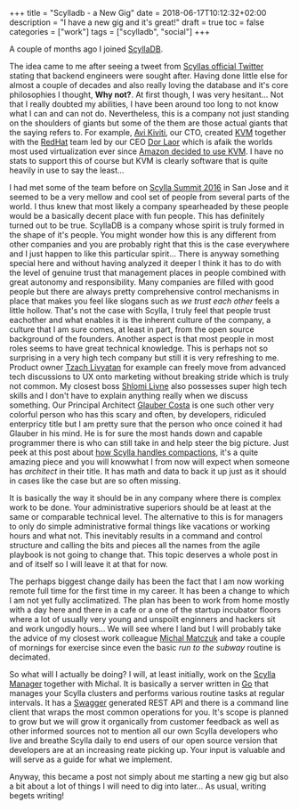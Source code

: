 +++
title = "Scylladb - a New Gig"
date = 2018-06-17T10:12:32+02:00
description = "I have a new gig and it's great!"
draft = true
toc = false
categories = ["work"]
tags = ["scylladb", "social"]
+++

A couple of months ago I joined [ScyllaDB](https://www.scylladb.com/).

The idea came to me after seeing a tweet from [Scyllas official Twitter](https://twitter.com/ScyllaDB) 
stating that backend engineers were sought after. Having done little else for almost a couple of decades
and also really loving the database and it's core philosophies I thought, __Why not?__. At first though,
I was very hesitant... Not that I really doubted my abilities, I have been around too long to not know
what I can and can not do. Nevertheless, this is a company not just standing on the shoulders of giants
but some of the them are those actual giants that the saying refers to. For example,
[Avi Kiviti](https://twitter.com/AviKivity), our CTO, created [KVM](https://www.linux-kvm.org/page/Main_Page)
together with the [RedHat](https://www.redhat.com/en/topics/virtualization/what-is-KVM) team led by our
CEO [Dor Laor](https://twitter.com/DorLaor) which is afaik the worlds most used virtualization ever since
[Amazon decided to use KVM](https://www.theregister.co.uk/2017/11/07/aws_writes_new_kvm_based_hypervisor_to_make_its_cloud_go_faster/).
I have no stats to support this of course but KVM is clearly software that is quite heavily in use to say the least...

I had met some of the team before on [Scylla Summit 2016](https://www.scylladb.com/2016/08/09/scylla-summit-highlights/)
in San Jose and it seemed to be a very mellow and cool set of people from several parts of the world.
I thus knew that most likely a company spearheaded by these people would be a basically decent place with
fun people. This has definitely turned out to be true. ScyllaDB is a company whose spirit is truly formed
in the shape of it's people. You might wonder how this is any different from other companies and you are
probably right that this is the case everywhere and I just happen to like this particular spirit...
There is anyway something special here and without having analyzed it deeper I think it has to do with
the level of genuine trust that management places in people combined with great autonomy and responsibility.
Many companies are filled with good people but there are always pretty comprehensive control mechanisms
in place that makes you feel like slogans such as _we trust each other_ feels a little hollow. That's not
the case with Scylla, I truly feel that people trust eachother and what enables it is the inherent culture
of the company, a culture that I am sure comes, at least in part, from the open source background of the founders.
Another aspect is that most people in most roles seems to have great technical knowledge. This is perhaps
not so surprising in a very high tech company but still it is very refreshing to me. 
Product owner [Tzach Livyatan](https://twitter.com/TzachL) for example can freely move from advanced tech
discussions to UX onto marketing without breaking stride which is truly not common. My closest boss
[Shlomi Livne](https://twitter.com/ShlomiLivne) also possesses super high tech skills and I don't have to
explain anything really when we discuss something. Our Principal Architect [Glauber Costa](https://twitter.com/glcst)
is one such other very colorful person who has this scary and often, by developers, ridiculed enterpricy title
but I am pretty sure that the person who once coined it had Glauber in his mind. He is for sure the most
hands down and capable programmer there is who can still take in and help steer the big picture.
Just peek at this post about [how Scylla handles compactions](https://www.scylladb.com/2018/06/12/scylla-leverages-control-theory/),
it's a quite amazing piece and you will knowwhat I from now will expect when someone has _architect_
in their title. It has math and data to back it up just as it should in cases like the case but are so often missing.

It is basically the way it should be in any company where there is complex work to be done. Your administrative
 superiors should be at least at the same or comparable technical level. The alternative to this is for managers
to only do simple administrative formal things like vacations or working hours and what not. 
This inevitably results in a command and control structure and calling the bits and pieces all the names from
the agile playbook is not going to change that. This topic deserves a whole post in and of itself so I will
leave it at that for now.

The perhaps biggest change daily has been the fact that I am now working remote full time for the first time
in my career. It has been a change to which I am not yet fully acclimatized. The plan has been to work from
home mostly with a day here and there in a cafe or a one of the startup incubator floors where a lot of
usually very young and unspoilt enginners and hackers sit and work ungodly hours... We will see where I 
land but I will probably take the advice of my closest work colleague [Michal Matczuk](https://twitter.com/michalmatczuk)
and take a couple of mornings for exercise since even the basic _run to the subway_ routine is decimated.

So what will I actually be doing? I will, at least initially, work on the [Scylla Manager](http://docs.scylladb.com/operating-scylla/manager/)
together with Michal. It is basically a server written in [Go](https://golang.org/) that manages your
Scylla clusters and performs various routine tasks at regular intervals. It has a [Swagger](https://swagger.io/)
generated REST API and there is a command line client that wraps the most common operations for you.
It's scope is planned to grow but we will grow it organically from customer feedback as well as other informed
sources not to mention all our own Scylla developers who live and breathe Scylla daily to end users of our
open source version that developers are at an increasing reate picking up. Your input is valuable and will
serve as a guide for what we implement.

Anyway, this became a post not simply about me starting a new gig but also a bit about a lot of things I will
need to dig into later... As usual, writing begets writing!